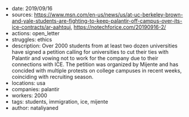 - date: 2019/09/16
- sources: https://www.msn.com/en-us/news/us/at-uc-berkeley-brown-and-yale-students-are-fighting-to-keep-palantir-off-campus-over-its-ice-contracts/ar-aahtquj, https://notechforice.com/20190916-2/
- actions: open_letter
- struggles: ethics
- description: Over 2000 students from at least two dozen universities have signed a petition calling for universities to cut their ties with Palantir and vowing not to work for the company due to their connections with ICE. The petition was organized by Mijente and has concided with multiple protests on college campuses in recent weeks, coinciding with recruiting season. 
- locations: usa
- companies: palantir
- workers: 2000
- tags: students, immigration, ice, mijente
- author: nataliyaned
